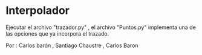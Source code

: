 # Interpolador

Ejecutar el archivo "trazador.py" , el archivo "Puntos.py"
implementa una de las opciones que ya incorpora el trazado.


Por : Carlos barón , Santiago Chaustre , Carlos Baron
